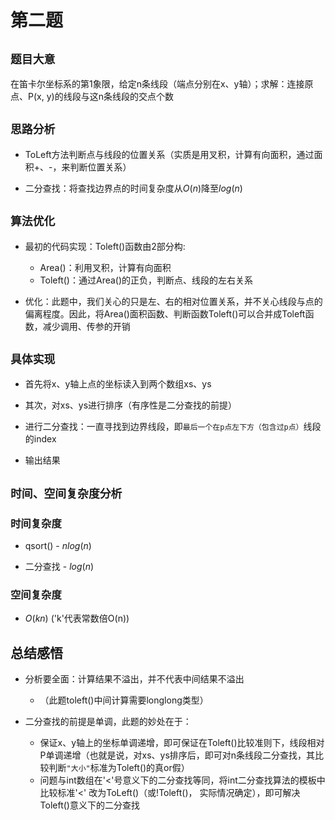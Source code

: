 # 第二题

## `题目大意`

在笛卡尔坐标系的第1象限，给定n条线段（端点分别在x、y轴）；求解：连接原点、P(x, y)的线段与这n条线段的交点个数

## `思路分析`

- ToLeft方法判断点与线段的位置关系（实质是用叉积，计算有向面积，通过面积+、-，来判断位置关系）

- 二分查找：将查找边界点的时间复杂度从$O(n)$降至$log(n)$

## `算法优化`

- 最初的代码实现：Toleft()函数由2部分构:
  - Area()：利用叉积，计算有向面积
  - Toleft()：通过Area()的正负，判断点、线段的左右关系

- 优化：此题中，我们关心的只是左、右的相对位置关系，并不关心线段与点的偏离程度。因此，将Area()面积函数、判断函数Toleft()可以合并成Toleft函数，减少调用、传参的开销

## `具体实现`

- 首先将x、y轴上点的坐标读入到两个数组xs、ys

- 其次，对xs、ys进行排序（有序性是二分查找的前提）

- 进行二分查找：一直寻找到边界线段，即`最后一个在p点左下方（包含过p点）`线段的index

- 输出结果

## `时间、空间复杂度分析`

### **时间复杂度**

- qsort() - $nlog(n)$

- 二分查找 - $log(n)$

### **空间复杂度**

- $O(kn)$ ('k'代表常数倍O(n))

## 总结感悟

- 分析要全面：计算结果不溢出，并不代表中间结果不溢出
  - （此题toleft()中间计算需要longlong类型）

- 二分查找的前提是单调，此题的妙处在于：
  - 保证x、y轴上的坐标单调递增，即可保证在Toleft()比较准则下，线段相对P单调递增（也就是说，对xs、ys排序后，即可对n条线段二分查找，其比较判断`"大小"`标准为Toleft()的真or假）
  - 问题与int数组在'<'号意义下的二分查找等同，将int二分查找算法的模板中比较标准'<' 改为ToLeft()（或!Toleft()， 实际情况确定），即可解决Toleft()意义下的二分查找
